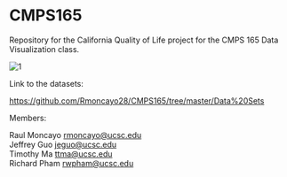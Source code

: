 # CMPS165
Repository for the California Quality of Life project for the CMPS 165
Data Visualization class.

![1](https://cloud.githubusercontent.com/assets/16681690/15444732/a4e3113a-1ea8-11e6-8702-c7d732ca8f3e.png)

Link to the datasets:

https://github.com/Rmoncayo28/CMPS165/tree/master/Data%20Sets

Members:

Raul Moncayo rmoncayo@ucsc.edu  
Jeffrey Guo  jeguo@ucsc.edu  
Timothy Ma   ttma@ucsc.edu  
Richard Pham rwpham@ucsc.edu  
